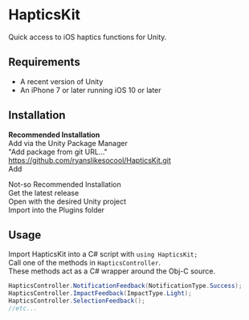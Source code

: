 # HapticsKit
Quick access to iOS haptics functions for Unity.

## Requirements
- A recent version of Unity
- An iPhone 7 or later running iOS 10 or later

## Installation

**Recommended Installation**\
Add via the Unity Package Manager\
"Add package from git URL..."\
https://github.com/ryanslikesocool/HapticsKit.git \
Add

Not-so Recommended Installation\
Get the latest release\
Open with the desired Unity project\
Import into the Plugins folder

## Usage
Import HapticsKit into a C# script with `using HapticsKit;`\
Call one of the methods in `HapticsController`.\
These methods act as a C# wrapper around the Obj-C source.

```cs
HapticsController.NotificationFeedback(NotificationType.Success);
HapticsController.ImpactFeedback(ImpactType.Light);
HapticsController.SelectionFeedback();
//etc...
```